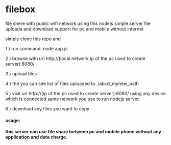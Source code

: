 # filebox
file shere with public wifi network using this nodejs simple server file uploada and download support for pc and mobile without internet


simply clone this repo and <br>
<p>1 ) run command: node app.js</p>
<p>2 ) browse with url http://(local network ip of the pc used to create server):8080/ </p>
<p>3 ) upload files </p>
<p>4 ) the you can see list of files uploaded to ./abcd_mynew_path</p>
<p>5 ) visit url http://(ip of the pc used to create server):8080/ using any device which is connected same network you use to run nodejs server.</p>
<p>6 ) download any files you want to copy</p>

<h4>usage:</h4>
  <p><strong>this server can use file share between pc and mobile phone without any application and data charge.</strong></p>
